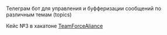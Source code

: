 Телеграм бот для управления и буфферизации сообщений по различным темам (topics)

Кейс №3 в хакатоне [TeamForceAliance](https://tfalliance.ru/)
